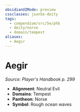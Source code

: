 ```yaml
---
obsidianUIMode: preview
cssclasses: json5e-deity
tags:
  - compendium/src/5e/phb
  - deity/norse
  - domain/tempest
aliases:
  - Aegir
---
```

# Aegir
*Source: Player's Handbook p. 299* 

- **Alignment**: Neutral Evil
- **Domains**: Tempest
- **Pantheon**: Norse
- **Symbol**: Rough ocean waves

